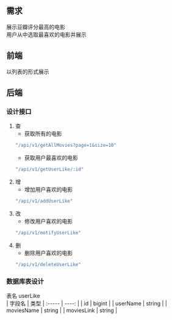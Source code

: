 ## 需求  
展示豆瓣评分最高的电影  
用户从中选取最喜欢的电影并展示  
## 前端  
以列表的形式展示  
## 后端  
### 设计接口  
1. 查  
    + 获取所有的电影  
    ```js
    "/api/v1/getAllMovies?page=1&size=10"
    ```
    + 获取用户最喜欢的电影 
    ```js
    "/api/v1/getUserLike/:id"
    ``` 
2. 增  
    + 增加用户喜欢的电影  
    ```js
    "/api/v1/addUserLike"
    ``` 
3. 改  
    + 修改用户喜欢的电影  
    ```js
    "/api/v1/motifyUserLike"
    ``` 
4. 删  
    + 删除用户喜欢的电影 
    ```js
    "/api/v1/deleteUserLike"
    ```  
### 数据库表设计

表名 userLike  
| 字段名      | 类型
| :-----     | ----:  |
| id         | bigint | 
| userName   | string | 
| moviesName | string | 
| moviesLink | string |

